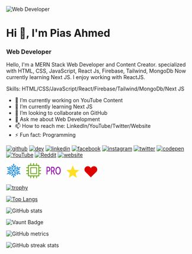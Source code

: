 ![Web Developer](https://media.licdn.com/dms/image/D5616AQFyfKpfxiExMA/profile-displaybackgroundimage-shrink_350_1400/0/1702098608807?e=1707350400&v=beta&t=y3S7z9XdNdpIJpdtcbpzAGdA33WnnWDDULKK-wixOzo)

# Hi 👋, I'm Pias Ahmed
### Web Developer

Hello, I'm a MERN Stack Web Developer and Content Creator. specialized with HTML, CSS, JavaScript, React Js, Firebase, Tailwind, MongoDb Now currently learning Next JS. I enjoy working with ReactJS.

Skills: HTML/CSS/JavaScript/React/Firebase/Tailwind/MongoDb/Next JS

- 🔭 I’m currently working on YouTube Content 
- 🌱 I’m currently learning Next JS 
- 👯 I’m looking to collaborate on GitHub 
- 💬 Ask me about Web Development  
- 📫 How to reach me: LinkedIn/YouTube/Twitter/Website 
- ⚡ Fun fact: Programming 


[<img src='https://cdn.jsdelivr.net/npm/simple-icons@3.0.1/icons/github.svg' alt='github' height='40'>](https://github.com/piasahmed1)  [<img src='https://cdn.jsdelivr.net/npm/simple-icons@3.0.1/icons/dev-dot-to.svg' alt='dev' height='40'>](https://dev.to/piasahmed)  [<img src='https://cdn.jsdelivr.net/npm/simple-icons@3.0.1/icons/linkedin.svg' alt='linkedin' height='40'>](https://www.linkedin.com/in/piasahmed/)  [<img src='https://cdn.jsdelivr.net/npm/simple-icons@3.0.1/icons/facebook.svg' alt='facebook' height='40'>](https://www.facebook.com/PiasAhmedWebDeveloper)  [<img src='https://cdn.jsdelivr.net/npm/simple-icons@3.0.1/icons/instagram.svg' alt='instagram' height='40'>](https://www.instagram.com/piasahmed1/)  [<img src='https://cdn.jsdelivr.net/npm/simple-icons@3.0.1/icons/twitter.svg' alt='twitter' height='40'>](https://twitter.com/MdPiasOfficial)  [<img src='https://cdn.jsdelivr.net/npm/simple-icons@3.0.1/icons/codepen.svg' alt='codepen' height='40'>](https://codepen.io/PiasAhmedOfficial)  [<img src='https://cdn.jsdelivr.net/npm/simple-icons@3.0.1/icons/youtube.svg' alt='YouTube' height='40'>](https://www.youtube.com/channel/@PiasAhmedOfficial)  [<img src='https://cdn.jsdelivr.net/npm/simple-icons@3.0.1/icons/reddit.svg' alt='Reddit' height='40'>](https://www.reddit.com/user/PiasAhmedOfficial)  [<img src='https://cdn.jsdelivr.net/npm/simple-icons@3.0.1/icons/icloud.svg' alt='website' height='40'>](https://piasahmed.com)  

<a href='https://archiveprogram.github.com/'><img src='https://raw.githubusercontent.com/acervenky/animated-github-badges/master/assets/acbadge.gif' width='40' height='40'></a> <a href='https://docs.github.com/en/developers'><img src='https://raw.githubusercontent.com/acervenky/animated-github-badges/master/assets/devbadge.gif' width='40' height='40'></a> <a href='https://github.com/pricing'><img src='https://raw.githubusercontent.com/acervenky/animated-github-badges/master/assets/pro.gif' width='40' height='40'></a> <a href='https://stars.github.com/'><img src='https://raw.githubusercontent.com/acervenky/animated-github-badges/master/assets/starbadge.gif' width='35' height='35'></a> <a href='https://docs.github.com/en/github/supporting-the-open-source-community-with-github-sponsors'><img src='https://raw.githubusercontent.com/acervenky/animated-github-badges/master/assets/sponsorbadge.gif' width='35' height='35'></a> 

[![trophy](https://github-profile-trophy.vercel.app/?username=piasahmed1)](https://github.com/ryo-ma/github-profile-trophy)

[![Top Langs](https://github-readme-stats.vercel.app/api/top-langs/?username=piasahmed1)](https://github.com/anuraghazra/github-readme-stats)

![GitHub stats](https://github-readme-stats.vercel.app/api?username=piasahmed1&show_icons=true)  

![Vaunt Badge](https://api.vaunt.dev/v1/github/entities/piasahmed1/contributions?format=svg&private=false)  

![GitHub metrics](https://metrics.lecoq.io/piasahmed1)  

![GitHub streak stats](https://streak-stats.demolab.com/?user=piasahmed1)  

